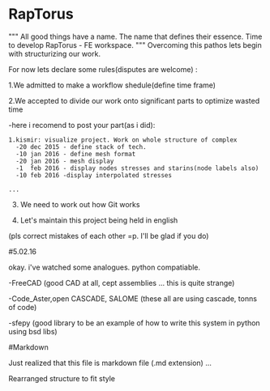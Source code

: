 # RapTorus
"""
All good things have a name. 
The name that defines their essence.
Time to develop RapTorus - FE workspace.
"""
Overcoming this pathos lets begin with structurizing our work.

For now lets declare some rules(disputes are welcome) :

1.We admitted to make a workflow shedule(define time frame)

2.We accepted to divide our work onto significant parts to optimize wasted time

  -here i recomend to post your part(as i did):

    1.kismir: visualize project. Work on whole structure of complex
      -20 dec 2015 - define stack of tech.
      -10 jan 2016 - define mesh format
      -20 jan 2016 - mesh display 
      -1  feb 2016 - display nodes stresses and starins(node labels also)
      -10 feb 2016 -display interpolated stresses

    ...

3. We need to work out how Git works

4. Let's maintain this project being held in english



(pls correct mistakes of each other =p. I'll be glad if you do)

#5.02.16

okay. i've watched some analogues. python compatiable.

-FreeCAD (good CAD at all, cept assemblies ... this is quite strange)

-Code_Aster,open CASCADE, SALOME (these all are using cascade, tonns of code)

-sfepy (good library to be an example of how to write this system in python using bsd libs)

#Markdown 

Just realized that this file is markdown file (.md extension) ... 

Rearranged structure to fit style
